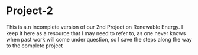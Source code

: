 # Project-2
This is a.n incomplete version of our 2nd Project on Renewable Energy. I keep it here as a resource that I may need to refer to, as one never knows when past work will come under question, so I save the steps along the way to the complete project
